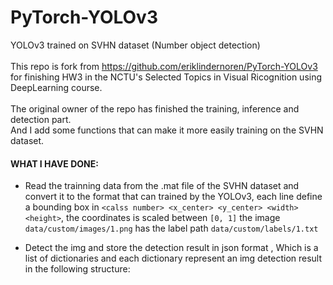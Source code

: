 # PyTorch-YOLOv3
YOLOv3 trained on SVHN dataset (Number object detection)   
<br />
This repo is fork from https://github.com/eriklindernoren/PyTorch-YOLOv3 for finishing HW3 in the NCTU's Selected Topics in Visual Ricognition using DeepLearning course.  
<br />
The original owner of the repo has finished the training, inference and detection part.  
And I add some functions that can make it more easily training on the SVHN dataset.
<br />
#### WHAT I HAVE DONE:
* Read the trainning data from the .mat file of the SVHN dataset and convert it to the format that can trained by the YOLOv3,
  each line define a bounding box in `<calss number> <x_center> <y_center> <width> <height>`, the coordinates is scaled between `[0, 1]`
  the image `data/custom/images/1.png` has the label path `data/custom/labels/1.txt`
  
* Detect the img and store the detection result in json format  ,
  Which is a list of dictionaries and each dictionary represent an img detection result in the following structure:  
  
